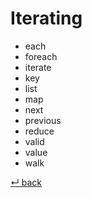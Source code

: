 # Iterating

  - each
  - foreach
  - iterate
  - key
  - list
  - map
  - next
  - previous
  - reduce
  - valid
  - value
  - walk

[↵ back](../README.md)
